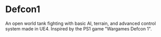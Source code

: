 # Defcon1
An open world tank fighting with basic AI, terrain, and advanced control system made in UE4. Inspired by the PS1 game "Wargames Defcon 1".
